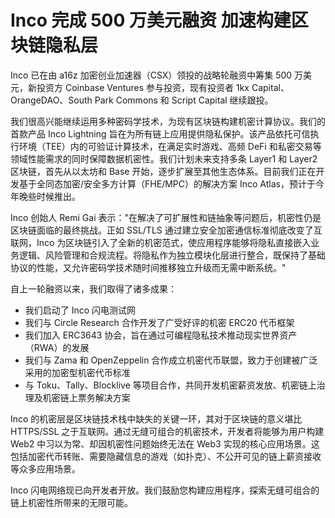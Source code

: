 # Inco 完成 500 万美元融资 加速构建区块链隐私层

Inco 已在由 a16z 加密创业加速器（CSX）领投的战略轮融资中筹集 500 万美元，新投资方 Coinbase Ventures 参与投资，现有投资者 1kx Capital、OrangeDAO、South Park Commons 和 Script Capital 继续跟投。

我们很高兴能继续运用多种密码学技术，为现有区块链构建机密计算协议。我们的首款产品 Inco Lightning 旨在为所有链上应用提供隐私保护。该产品依托可信执行环境（TEE）内的可验证计算技术，在满足实时游戏、高频 DeFi 和私密交易等领域性能需求的同时保障数据机密性。我们计划未来支持多条 Layer1 和 Layer2 区块链，首先从以太坊和 Base 开始，逐步扩展至其他生态体系。目前我们正在开发基于全同态加密/安全多方计算（FHE/MPC）的解决方案 Inco Atlas，预计于今年晚些时候推出。

Inco 创始人 Remi Gai 表示："在解决了可扩展性和链抽象等问题后，机密性仍是区块链面临的最终挑战。正如 SSL/TLS 通过建立安全加密通信标准彻底改变了互联网，Inco 为区块链引入了全新的机密范式，使应用程序能够将隐私直接嵌入业务逻辑、风险管理和合规流程。将隐私作为独立模块化层进行整合，既保持了基础协议的性能，又允许密码学技术随时间推移独立升级而无需中断系统。"

自上一轮融资以来，我们取得了诸多成果：

- 我们启动了 Inco 闪电测试网
- 我们与 Circle Research 合作开发了广受好评的机密 ERC20 代币框架
- 我们加入 ERC3643 协会，旨在通过可编程隐私技术推动现实世界资产（RWA）的发展
- 我们与 Zama 和 OpenZeppelin 合作成立机密代币联盟，致力于创建被广泛采用的加密型机密代币标准
- 与 Toku、Tally、Blocklive 等项目合作，共同开发机密薪资发放、机密链上治理及机密链上票务解决方案

Inco 的机密层是区块链技术栈中缺失的关键一环，其对于区块链的意义堪比 HTTPS/SSL 之于互联网。通过无缝可组合的机密技术，开发者将能够为用户构建 Web2 中习以为常、却因机密性问题始终无法在 Web3 实现的核心应用场景。这包括加密代币转账、需要隐藏信息的游戏（如扑克）、不公开可见的链上薪资接收等众多应用场景。

Inco 闪电网络现已向开发者开放。我们鼓励您构建应用程序，探索无缝可组合的链上机密性所带来的无限可能。